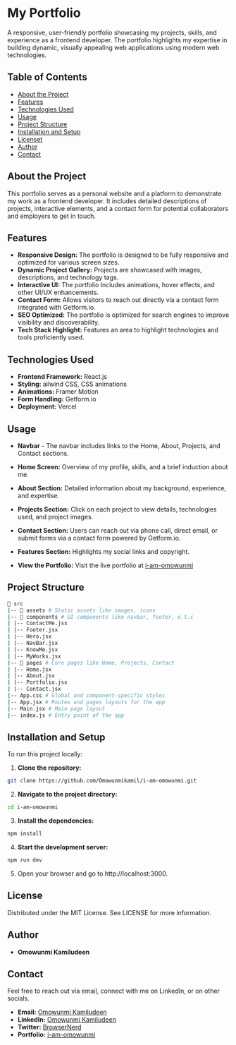 # My Portfolio

A responsive, user-friendly portfolio showcasing my projects, skills, and experience as a frontend developer. The portfolio highlights my expertise in building dynamic, visually appealing web applications using modern web technologies.

## Table of Contents

- [About the Project](#about-the-project)
- [Features](#features)
- [Technologies Used](#technologies-used)
- [Usage](#usage)
- [Project Structure](#project-structure)
- [Installation and Setup](#installation-and-setup)
- [Licenset](#license)
- [Author](#author)
- [Contact](#contact)

## About the Project

This portfolio serves as a personal website and a platform to demonstrate my work as a frontend developer. It includes detailed descriptions of projects, interactive elements, and a contact form for potential collaborators and employers to get in touch.

## Features

- **Responsive Design:** The portfolio is designed to be fully responsive and optimized for various screen sizes.
- **Dynamic Project Gallery:** Projects are showcased with images, descriptions, and technology tags.
- **Interactive UI:** The portfolio Includes animations, hover effects, and other UI/UX enhancements.
- **Contact Form:** Allows visitors to reach out directly via a contact form integrated with Getform.io.
- **SEO Optimized:** The portfolio is optimized for search engines to improve visibility and discoverability.
- **Tech Stack Highlight:** Features an area to highlight technologies and tools proficiently used.

## Technologies Used

- **Frontend Framework:** React.js
- **Styling:** ailwind CSS, CSS animations
- **Animations:** Framer Motion
- **Form Handling:** Getform.io
- **Deployment:** Vercel

## Usage

- **Navbar** - The navbar includes links to the Home, About, Projects, and Contact sections.
- **Home Screen:** Overview of my profile, skills, and a brief induction about me.
- **About Section:** Detailed information about my background, experience, and expertise.
- **Projects Section:** Click on each project to view details, technologies used, and project images.
- **Contact Section:** Users can reach out via phone call, direct email, or submit forms via a contact form powered by Getform.io.
- **Features Section:** Highlights my social links and copyright.

- **View the Portfolio:** Visit the live portfolio at [i-am-omowunmi](https://i-am-omowunmi.vercel.app/)

## Project Structure

```bash
📂 src
|-- 📁 assets # Static assets like images, icons
|-- 📂 components # UI components like navbar, footer, e.t.c
| |-- ContactMe.jsx
| |-- Footer.jsx
| |-- Hero.jsx
| |-- NavBar.jsx
| |-- KnowMe.jsx
| |-- MyWorks.jsx
|-- 📂 pages # Core pages like Home, Projects, Contact
| |-- Home.jsx
| |-- About.jsx
| |-- Portfolio.jsx
| |-- Contact.jsx
|-- App.css # Global and component-specific styles
|-- App.jsx # Routes and pages layouts for the app
|-- Main.jsx # Main page layout
|-- index.js # Entry point of the app
```

## Installation and Setup

To run this project locally:

1. **Clone the repository:**

```bash
git clone https://github.com/Omowunmikamil/i-am-omowunmi.git
```

2. **Navigate to the project directory:**

```bash
cd i-am-omowunmi
```

3. **Install the dependencies:**

```bash
npm install
```

4. **Start the development server:**

```bash
npm run dev
```

5. Open your browser and go to http://localhost:3000.

## License

Distributed under the MIT License. See LICENSE for more information.

## Author

- **Omowunmi Kamiludeen**

## Contact

Feel free to reach out via email, connect with me on LinkedIn, or on other socials.

- **Email:** [Omowunmi Kamiludeen](mailto:balikiskamil@gmail.com)
- **LinkedIn:** [Omowunmi Kamiludeen](https://www.linkedin.com/in/omowunmi-kamiludeen/)
- **Twitter:** [BrowserNerd](https://x.com/Browser_Nerd)
- **Portfolio:** [i-am-omowunmi](https://i-am-omowunmi.vercel.app/)
